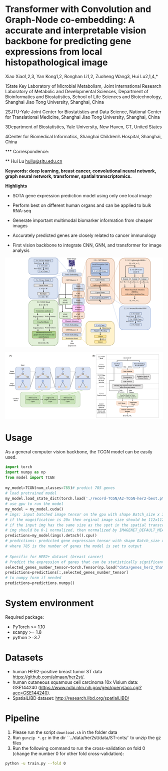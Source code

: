 # Transformer with Convolution and Graph-Node co-embedding: A accurate and interpretable vision backbone for predicting gene expressions from local histopathological image

Xiao Xiao1,2,3, Yan Kong1,2, Ronghan Li1,2, Zuoheng Wang3, Hui Lu2,1,4,*

1State Key Laboratory of Microbial Metabolism, Joint International Research Laboratory of Metabolic and Developmental Sciences, Department of Bioinformatics and Biostatistics, School of Life Sciences and Biotechnology, Shanghai Jiao Tong University, Shanghai, China

2SJTU-Yale Joint Center for Biostatistics and Data Science, National Center for Translational Medicine, Shanghai Jiao Tong University, Shanghai, China

3Department of Biostatistics, Yale University, New Haven, CT, United States

4Center for Biomedical Informatics, Shanghai Children’s Hospital, Shanghai, China

*** Correspondence: 

** Hui Lu 
 [huilu@sjtu.edu.cn](mailto:huilu@sjtu.edu.cn)

**Keywords: deep learning, breast cancer, convolutional neural network, graph neural network, transformer, spatial transcriptomics.** 

 

**Highlights**

- SOTA gene expression prediction model using only one local image

- Perform best on different human organs and can be applied to bulk RNA-seq

- Generate important multimodal biomarker information from cheaper images

- Accurately predicted genes are closely related to cancer immunology

- First vision backbone to integrate CNN, GNN, and transformer for image analysis



![img](data/1.png)

![img](data/2.png)

# Usage

As a general computer vision backbone, the TCGN model can be easily used.

```python
import torch
import numpy as np
from model import TCGN

my_model=TCGN(num_classes=785)# predict 785 genes
# load pretrained model
my_model.load_state_dict(torch.load('./record-TCGN/A2-TCGN-her2-best.pth'), strict=True)
# use gpu to run the model
my_model = my_model.cuda()
# imgs: input batched image tensor on the gpu with shape Batch_size x 3 x 224 x 224
# if the magnification is 20x then orginal image size should be 112x112, and 56x56 for 10x magnification, then resize them to 224x224
# if the input img has the same size as the spot in the spatial transcriptomics and is not 224 x 224, then resize the img to 224 x 224
# img should be 0-1 normalized, then normalized by IMAGENET_DEFAULT_MEAN, IMAGENET_DEFAULT_STD in the python package timm
predictions=my_model(imgs).detach().cpu()
# predictions: predicted gene expression tensor with shape Batch_size x 785
# where 785 is the number of genes the model is set to output

# Specific for HER2+ dataset (breast cancer)
# Predict the expression of genes that can be statistically significantly predicted by the model
selected_genes_number_tensor=torch.Tensor(np.load("data/genes_her2_that_we_think_can_be_predicted.npy")).bool()
predictions=predictions[:,selected_genes_number_tensor]
# to numpy form if needed
predictions=predictions.numpy()
```

# System environment

Required package:

- PyTorch >= 1.10
- scanpy >= 1.8
- python >=3.7

# Datasets

- human HER2-positive breast tumor ST data https://github.com/almaan/her2st/.
- human cutaneous squamous cell carcinoma 10x Visium data: GSE144240 (https://www.ncbi.nlm.nih.gov/geo/query/acc.cgi?acc=GSE144240).
- SpatialLIBD dataset: http://research.libd.org/spatialLIBD/



# Pipeline

1. Please run the script `download.sh` in the folder data
2. Run `gunzip *.gz` in the dir ``../data/her2st/data/ST-cnts/` to unzip the gz files
3. Run the following command to run the cross-validation on fold 0 (change the number 0 for other fold cross-validation):

```bash
python -u train.py --fold 0
```

